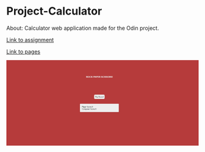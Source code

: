 # Project-Calculator

About: Calculator web application made for the Odin project.

[Link to assignment](https://www.theodinproject.com/lessons/foundations-calculator)

[Link to pages](https://etnawu.github.io/Project-Calculator/)

![calculator picture](https://github.com/Etnawu/Project-Rock-Paper-Scissor/blob/main/rockpaperscissor.png?raw=true)
